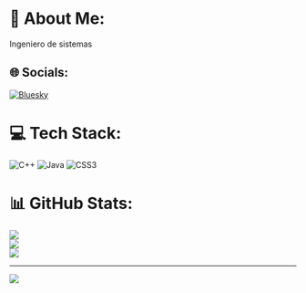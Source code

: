 # 💫 About Me:
Ingeniero de sistemas


## 🌐 Socials:
[![Bluesky](https://img.shields.io/badge/bluesky-0285FF?style=for-the-badge&logo=bluesky&logoColor=%23FFFFFF)](https://bsky.app/profile/www.google.com) 

# 💻 Tech Stack:
![C++](https://img.shields.io/badge/c++-%2300599C.svg?style=for-the-badge&logo=c%2B%2B&logoColor=white) ![Java](https://img.shields.io/badge/java-%23ED8B00.svg?style=for-the-badge&logo=openjdk&logoColor=white) ![CSS3](https://img.shields.io/badge/css3-%231572B6.svg?style=for-the-badge&logo=css3&logoColor=white)
# 📊 GitHub Stats:
![](https://github-readme-stats.vercel.app/api?username=Simontry&theme=dark&hide_border=false&include_all_commits=false&count_private=false)<br/>
![](https://github-readme-streak-stats.herokuapp.com/?user=Simontry&theme=dark&hide_border=false)<br/>
![](https://github-readme-stats.vercel.app/api/top-langs/?username=Simontry&theme=dark&hide_border=false&include_all_commits=false&count_private=false&layout=compact)

---
[![](https://visitcount.itsvg.in/api?id=Simontry&icon=0&color=0)](https://visitcount.itsvg.in)

<!-- Proudly created with GPRM ( https://gprm.itsvg.in ) -->